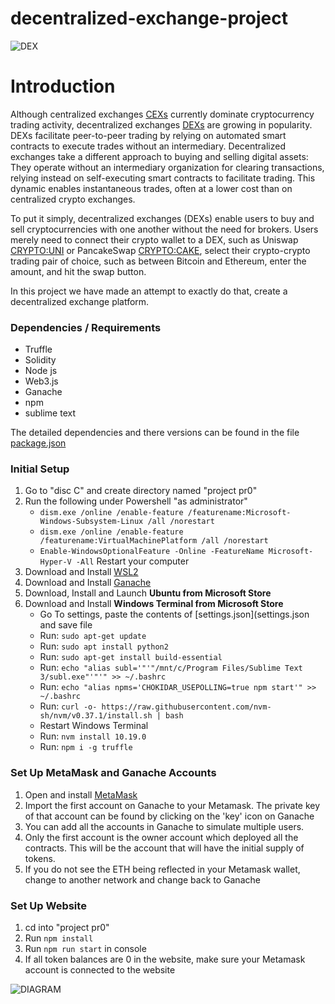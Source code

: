 # decentralized-exchange-project

![DEX](https://user-images.githubusercontent.com/83671629/138368750-a9cfd0ad-2577-425b-8450-04770c05be6a.jpg)

# Introduction 

Although centralized exchanges [CEXs](https://www.investopedia.com/tech/what-are-centralized-cryptocurrency-exchanges/) currently dominate cryptocurrency trading activity, decentralized exchanges [DEXs](https://www.investopedia.com/terms/d/decentralizedmarket.asp) are growing in popularity. DEXs facilitate peer-to-peer trading by relying on automated smart contracts to execute trades without an intermediary.
Decentralized exchanges take a different approach to buying and selling digital assets: They operate without an intermediary organization for clearing transactions, relying instead on self-executing smart contracts to facilitate trading. This dynamic enables instantaneous trades, often at a lower cost than on centralized crypto exchanges.

To put it simply, decentralized exchanges (DEXs) enable users to buy and sell cryptocurrencies with one another without the need for brokers. Users merely need to connect their crypto wallet to a DEX, such as Uniswap [CRYPTO:UNI](https://uniswap.org/) or PancakeSwap [CRYPTO:CAKE](https://pancakeswap.finance/), select their crypto-crypto trading pair of choice, such as between Bitcoin and Ethereum, enter the amount, and hit the swap button. 

In this project we have made an attempt to exactly do that, create a decentralized exchange platform.

### Dependencies / Requirements

- Truffle 
- Solidity 
- Node js
- Web3.js 
- Ganache 
- npm
- sublime text

The detailed dependencies and there versions can be found in the file [package.json
](package.json)


### Initial Setup

1. Go to "disc C" and create directory named "project pr0"
2. Run the following under Powershell "as administrator" 
    * ` dism.exe /online /enable-feature /featurename:Microsoft-Windows-Subsystem-Linux /all /norestart `
    * ` dism.exe /online /enable-feature /featurename:VirtualMachinePlatform /all /norestart `
    * ` Enable-WindowsOptionalFeature -Online -FeatureName Microsoft-Hyper-V -All `
      Restart your computer
3. Download and Install [WSL2](https://docs.microsoft.com/en-us/windows/wsl/install)
4. Download and Install [Ganache](https://www.trufflesuite.com/ganache)
5. Download, Install and Launch **Ubuntu from Microsoft Store**
6. Download and Install **Windows Terminal from Microsoft Store**
    * Go To settings, paste the contents of [settings.json](settings.json and save file
    * Run: `sudo apt-get update`
    * Run: `sudo apt install python2`
    * Run: `sudo apt-get install build-essential`
    * Run: `echo "alias subl='"'"/mnt/c/Program Files/Sublime Text 3/subl.exe"'"'" >> ~/.bashrc`
    * Run: `echo "alias npms='CHOKIDAR_USEPOLLING=true npm start'" >> ~/.bashrc`
    * Run: `curl -o- https://raw.githubusercontent.com/nvm-sh/nvm/v0.37.1/install.sh | bash`
    * Restart Windows Terminal
    * Run: `nvm install 10.19.0`
    * Run: `npm i -g truffle`

### Set Up MetaMask and Ganache Accounts

1. Open and install [MetaMask](https://metamask.io/)
2. Import the first account on Ganache to your Metamask. The private key of that account can be found by clicking on the 'key' icon on Ganache
3. You can add all the accounts in Ganache to simulate multiple users.
4. Only the first account is the owner account which deployed all the contracts. This will be the account that will have the initial supply of tokens.
5. If you do not see the ETH being reflected in your Metamask wallet, change to another network and change back to Ganache

### Set Up Website

1. cd into "project pr0"
2. Run `npm install`
3. Run `npm run start` in console
4. If all token balances are 0 in the website, make sure your Metamask account is connected to the website

![DIAGRAM](https://user-images.githubusercontent.com/83473146/138620527-0b4b28ee-6bf3-49c5-8fe6-2af179d30564.png)
